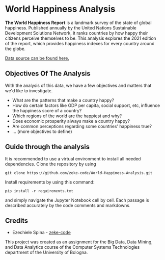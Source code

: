 # World Happiness Analysis

**The World Happiness Report** is a landmark survey of the state of global happiness. Published annually by the United Nations Sustainable Development Solutions Network, it ranks countries by how happy their citizens perceive themselves to be. This analysis explores the 2021 edition of the report, which provides happiness indexes for every country around the globe.

[Data source can be found here.](https://www.kaggle.com/datasets/ajaypalsinghlo/world-happiness-report-2021)

## Objectives Of The Analysis
With the analysis of this data, we have a few objectives and matters that we'd like to investigate.
- What are the patterns that make a country happy?
- How do certain factors like GDP per capita, social support, etc, influence the happiness score of a country?
- Which regions of the world are the happiest and why?
- Does economic prosperity always make a country happy?
- Are common perceptions regarding some countries' happiness true?
- ... (more objectives to define)

## Guide through the analysis
It is recommended to use a virtual environment to install all needed dependencies.
Clone the repository by using
```
git clone https://github.com/zeke-code/World-Happiness-Analysis.git
```

Install requirements by using this command:
```
pip install -r requirements.txt
```
and simply navigate the Jupyter Notebook cell by cell. Each passage is described accurately by the code comments and markdowns.

## Credits
- Ezechiele Spina - [zeke-code](https://github.com/zeke-code)

This project was created as an assignment for the Big Data, Data Mining, and Data Analytics course of the Computer Systems Technologies department of the University of Bologna.
